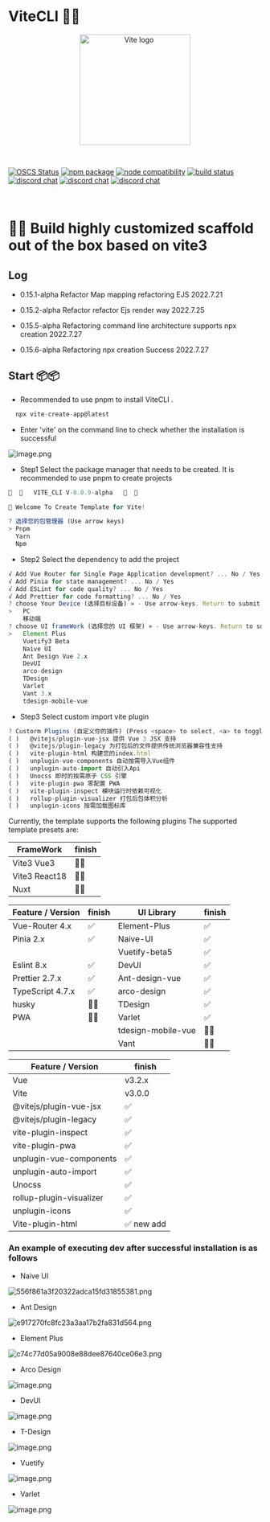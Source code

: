 # ViteCLI 🚧🚧

<p align="center">
  <a href="https://vitejs.dev" target="_blank" rel="noopener noreferrer">
      <img width="220" src="https://jzzx-docs.netlify.app/assets/vite.4d21301c.png" alt="Vite logo">
  </a>
</p>
<br/>
<p align="center">

[![OSCS Status](https://www.oscs1024.com/platform/badge/ErKeLost/vite-cli.svg?size=small)](https://www.oscs1024.com/project/ErKeLost/vite-cli?ref=badge_small)
<a href="https://npmjs.com/package/vite"><img src="https://img.shields.io/npm/v/vite.svg" alt="npm package"></a>
<a href="https://nodejs.org/en/about/releases/"><img src="https://img.shields.io/node/v/vite.svg" alt="node compatibility"></a>
<a href="https://github.com/vitejs/vite/actions/workflows/ci.yml"><img src="https://github.com/vitejs/vite/actions/workflows/ci.yml/badge.svg?branch=main" alt="build status"></a>
<a href="https://chat.vitejs.dev"><img src="https://img.shields.io/badge/chat-discord-blue?style=flat&logo=discord" alt="discord chat"></a>
<a href="https://chat.vitejs.dev"><img src="https://img.shields.io/badge/chat-discord-blue?style=flat&logo=discord" alt="discord chat"></a>
<a href="https://chat.vitejs.dev"><img src="https://img.shields.io/badge/chat-discord-blue?style=flat&logo=discord" alt="discord chat"></a>

</p>
<br/>

# 🚧🚧 Build highly customized scaffold out of the box based on vite3

## Log

- 0.15.1-alpha Refactor Map mapping refactoring EJS 2022.7.21

- 0.15.2-alpha Refactor refactor Ejs render way 2022.7.25

- 0.15.5-alpha Refactoring command line architecture supports npx creation 2022.7.27

- 0.15.6-alpha Refactoring npx creation Success 2022.7.27

## Start 📦📦

- Recommended to use pnpm to install ViteCLI .

```ts
  npx vite-create-app@latest
```

- Enter 'vite' on the command line to check whether the installation is successful

![image.png](https://p6-juejin.byteimg.com/tos-cn-i-k3u1fbpfcp/ee03e671a0164f38b7617680f66b3475~tplv-k3u1fbpfcp-watermark.image?)

<!-- - Enter 'vite create'project name' ` vite create plus your project name

```ts
 vite create template
``` -->

- Step1 Select the package manager that needs to be created. It is recommended to use pnpm to create projects

```js
🎨  🎨   VITE_CLI V-0.0.9-alpha   🎨  🎨

🚀 Welcome To Create Template for Vite!

? 选择您的包管理器 (Use arrow keys)
> Pnpm
  Yarn
  Npm
```

- Step2 Select the dependency to add the project

```ts
√ Add Vue Router for Single Page Application development? ... No / Yes
√ Add Pinia for state management? ... No / Yes
√ Add ESLint for code quality? ... No / Yes
√ Add Prettier for code formatting? ... No / Yes
? choose Your Device (选择目标设备) » - Use arrow-keys. Return to submit.
>   PC
    移动端
? choose UI frameWork (选择您的 UI 框架) » - Use arrow-keys. Return to submit.
>   Element Plus
    Vuetify3 Beta
    Naive UI
    Ant Design Vue 2.x
    DevUI
    arco-design
    TDesign
    Varlet
    Vant 3.x
    tdesign-mobile-vue
```

- Step3 Select custom import vite plugin

```ts
? Custorm Plugins (自定义你的插件) (Press <space> to select, <a> to toggle all, <i> to invert selection)
( )   @vitejs/plugin-vue-jsx 提供 Vue 3 JSX 支持
( )   @vitejs/plugin-legacy 为打包后的文件提供传统浏览器兼容性支持
( )   vite-plugin-html 构建您的index.html
( )   unplugin-vue-components 自动按需导入Vue组件
( )   unplugin-auto-import 自动引入Api
( )   Unocss 即时的按需原子 CSS 引擎
( )   vite-plugin-pwa 零配置 PWA
( )   vite-plugin-inspect 模块运行时依赖可视化
( )   rollup-plugin-visualizer 打包后包体积分析
( )   unplugin-icons 按需加载图标库
```

Currently, the template supports the following plugins
The supported template presets are:

| FrameWork     | finish |
| ------------- | ------ |
| Vite3 Vue3    | 🚧✅   |
| Vite3 React18 | 🚧❌   |
| Nuxt          | 🚧❌   |

| Feature / Version | finish | UI Library         | finish |
| ----------------- | ------ | ------------------ | ------ |
| Vue-Router 4.x    | ✅     | Element-Plus       | ✅     |
| Pinia 2.x         | ✅     | Naive-UI           | ✅     |
|                   |        | Vuetify-beta5      | ✅     |
| Eslint 8.x        | ✅     | DevUI              | ✅     |
| Prettier 2.7.x    | ✅     | Ant-design-vue     | ✅     |
| TypeScript 4.7.x  | ✅     | arco-design        | ✅     |
| husky             | 🚧❌   | TDesign            | ✅     |
| PWA               | 🚧❌   | Varlet             | ✅     |
|                   |        | tdesign-mobile-vue | 🚧❌   |
|                   |        | Vant               | 🚧❌   |

| Feature / Version        | finish     |
| ------------------------ | ---------- |
| Vue                      | v3.2.x     |
| Vite                     | v3.0.0     |
| @vitejs/plugin-vue-jsx   | ✅         |
| @vitejs/plugin-legacy    | ✅         |
| vite-plugin-inspect      | ✅         |
| vite-plugin-pwa          | ✅         |
| unplugin-vue-components  | ✅         |
| unplugin-auto-import     | ✅         |
| Unocss                   | ✅         |
| rollup-plugin-visualizer | ✅         |
| unplugin-icons           | ✅         |
| Vite-plugin-html         | ✅ new add |

### An example of executing dev after successful installation is as follows

- Naive UI

![556f861a3f20322adca15fd31855381.png](https://p9-juejin.byteimg.com/tos-cn-i-k3u1fbpfcp/e656b15c3ee74784acf302e745b95942~tplv-k3u1fbpfcp-watermark.image?)

- Ant Design

![e917270fc8fc23a3aa17b2fa831d564.png](https://p1-juejin.byteimg.com/tos-cn-i-k3u1fbpfcp/a34ca43f8d8543fab29ba38039d2d29d~tplv-k3u1fbpfcp-watermark.image?)

- Element Plus

![c74c77d05a9008e88dee87640ce06e3.png](https://p1-juejin.byteimg.com/tos-cn-i-k3u1fbpfcp/be5b047d16024f8fa1251798a46de28a~tplv-k3u1fbpfcp-watermark.image?)

- Arco Design

![image.png](https://p6-juejin.byteimg.com/tos-cn-i-k3u1fbpfcp/b27ce1dd7d344170b59be4f2ccd39211~tplv-k3u1fbpfcp-watermark.image?)

- DevUI

![image.png](https://p1-juejin.byteimg.com/tos-cn-i-k3u1fbpfcp/9d0ed5a6340c4a62b35f72ac7b490077~tplv-k3u1fbpfcp-watermark.image?)

- T-Design

![image.png](https://p3-juejin.byteimg.com/tos-cn-i-k3u1fbpfcp/fa8e5b68f8b9481fac9cf4809ac50fbe~tplv-k3u1fbpfcp-watermark.image?)

- Vuetify

![image.png](https://p6-juejin.byteimg.com/tos-cn-i-k3u1fbpfcp/a5ea5124b6284c68b8b9948c9fdf803b~tplv-k3u1fbpfcp-watermark.image?)

- Varlet

![image.png](https://p3-juejin.byteimg.com/tos-cn-i-k3u1fbpfcp/f8f31a99cab645d4a5fb5cf0c4000ef6~tplv-k3u1fbpfcp-watermark.image?)

